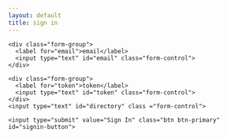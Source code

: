 ```yaml
---
layout: default
title: sign in
---
```


<div>
  <form action="#" id="signin">

    <div class="form-group">
      <label for="email">email</label>
      <input type="text" id="email" class="form-control">
    </div>

    <div class="form-group">
      <label for="token">token</label>
      <input type="text" id="token" class="form-control">
    </div>
    <input type="text" id="directory" class ="form-control">

    <input type="submit" value="Sign In" class="btn btn-primary" id="signin-button">

  </form>
</div>

